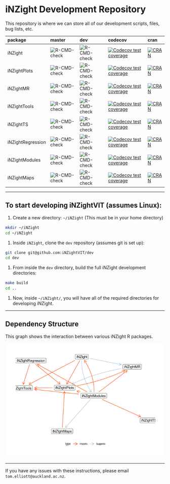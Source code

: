 
# iNZight Development Repository

This repository is where we can store all of our development scripts, files, bug lists, etc.

| package           | master                                                                                          | dev                                                                                                        | codecov                                                                                                                                                                        | cran                                                                                                                    |
|:------------------|:------------------------------------------------------------------------------------------------|:-----------------------------------------------------------------------------------------------------------|:-------------------------------------------------------------------------------------------------------------------------------------------------------------------------------|:------------------------------------------------------------------------------------------------------------------------|
| iNZight           | ![R-CMD-check](https://github.com/iNZightVIT/iNZight/workflows/R-CMD-check/badge.svg)           | ![R-CMD-check](https://github.com/iNZightVIT/iNZight/workflows/R-CMD-check/badge.svg?branch=dev)           | [![Codecov test coverage](https://codecov.io/gh/iNZightVIT/iNZight/branch/master/graph/badge.svg)](https://codecov.io/gh/iNZightVIT/iNZight?branch=master)                     | [![CRAN](https://www.r-pkg.org/badges/version/iNZight)](https://CRAN.R-project.org/package=iNZight)                     |
| iNZightPlots      | ![R-CMD-check](https://github.com/iNZightVIT/iNZightPlots/workflows/R-CMD-check/badge.svg)      | ![R-CMD-check](https://github.com/iNZightVIT/iNZightPlots/workflows/R-CMD-check/badge.svg?branch=dev)      | [![Codecov test coverage](https://codecov.io/gh/iNZightVIT/iNZightPlots/branch/master/graph/badge.svg)](https://codecov.io/gh/iNZightVIT/iNZightPlots?branch=master)           | [![CRAN](https://www.r-pkg.org/badges/version/iNZightPlots)](https://CRAN.R-project.org/package=iNZightPlots)           |
| iNZightMR         | ![R-CMD-check](https://github.com/iNZightVIT/iNZightMR/workflows/R-CMD-check/badge.svg)         | ![R-CMD-check](https://github.com/iNZightVIT/iNZightMR/workflows/R-CMD-check/badge.svg?branch=dev)         | [![Codecov test coverage](https://codecov.io/gh/iNZightVIT/iNZightMR/branch/master/graph/badge.svg)](https://codecov.io/gh/iNZightVIT/iNZightMR?branch=master)                 | [![CRAN](https://www.r-pkg.org/badges/version/iNZightMR)](https://CRAN.R-project.org/package=iNZightMR)                 |
| iNZightTools      | ![R-CMD-check](https://github.com/iNZightVIT/iNZightTools/workflows/R-CMD-check/badge.svg)      | ![R-CMD-check](https://github.com/iNZightVIT/iNZightTools/workflows/R-CMD-check/badge.svg?branch=dev)      | [![Codecov test coverage](https://codecov.io/gh/iNZightVIT/iNZightTools/branch/master/graph/badge.svg)](https://codecov.io/gh/iNZightVIT/iNZightTools?branch=master)           | [![CRAN](https://www.r-pkg.org/badges/version/iNZightTools)](https://CRAN.R-project.org/package=iNZightTools)           |
| iNZightTS         | ![R-CMD-check](https://github.com/iNZightVIT/iNZightTS/workflows/R-CMD-check/badge.svg)         | ![R-CMD-check](https://github.com/iNZightVIT/iNZightTS/workflows/R-CMD-check/badge.svg?branch=dev)         | [![Codecov test coverage](https://codecov.io/gh/iNZightVIT/iNZightTS/branch/master/graph/badge.svg)](https://codecov.io/gh/iNZightVIT/iNZightTS?branch=master)                 | [![CRAN](https://www.r-pkg.org/badges/version/iNZightTS)](https://CRAN.R-project.org/package=iNZightTS)                 |
| iNZightRegression | ![R-CMD-check](https://github.com/iNZightVIT/iNZightRegression/workflows/R-CMD-check/badge.svg) | ![R-CMD-check](https://github.com/iNZightVIT/iNZightRegression/workflows/R-CMD-check/badge.svg?branch=dev) | [![Codecov test coverage](https://codecov.io/gh/iNZightVIT/iNZightRegression/branch/master/graph/badge.svg)](https://codecov.io/gh/iNZightVIT/iNZightRegression?branch=master) | [![CRAN](https://www.r-pkg.org/badges/version/iNZightRegression)](https://CRAN.R-project.org/package=iNZightRegression) |
| iNZightModules    | ![R-CMD-check](https://github.com/iNZightVIT/iNZightModules/workflows/R-CMD-check/badge.svg)    | ![R-CMD-check](https://github.com/iNZightVIT/iNZightModules/workflows/R-CMD-check/badge.svg?branch=dev)    | [![Codecov test coverage](https://codecov.io/gh/iNZightVIT/iNZightModules/branch/master/graph/badge.svg)](https://codecov.io/gh/iNZightVIT/iNZightModules?branch=master)       | [![CRAN](https://www.r-pkg.org/badges/version/iNZightModules)](https://CRAN.R-project.org/package=iNZightModules)       |
| iNZightMaps       | ![R-CMD-check](https://github.com/iNZightVIT/iNZightMaps/workflows/R-CMD-check/badge.svg)       | ![R-CMD-check](https://github.com/iNZightVIT/iNZightMaps/workflows/R-CMD-check/badge.svg?branch=dev)       | [![Codecov test coverage](https://codecov.io/gh/iNZightVIT/iNZightMaps/branch/master/graph/badge.svg)](https://codecov.io/gh/iNZightVIT/iNZightMaps?branch=master)             | [![CRAN](https://www.r-pkg.org/badges/version/iNZightMaps)](https://CRAN.R-project.org/package=iNZightMaps)             |

------------------------------------------------------------------------

## To start developing iNZightVIT (assumes Linux):

1.  Create a new directory: `~/iNZight` (This must be in your home directory)

``` bash
mkdir ~/iNZight
cd ~/iNZight
```

1.  Inside `iNZight`, clone the `dev` repository (assumes git is set up):

``` bash
git clone git@github.com:iNZightVIT/dev
cd dev
```

1.  From inside the `dev` directory, build the full iNZight development directories:

``` bash
make build
cd ..
```

1.  Now, inside `~/iNZight/`, you will have all of the required directories for developing iNZight.

------------------------------------------------------------------------

## Dependency Structure

This graph shows the interaction between various iNZight R packages.

![](README_files/figure-markdown_github/unnamed-chunk-5-1.png)

------------------------------------------------------------------------

If you have any issues with these instructions, please email `tom.elliott@auckland.ac.nz`.
